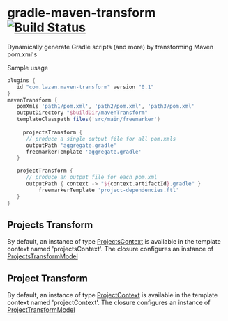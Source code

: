 # gradle-maven-transform [![Build Status](https://travis-ci.org/uklance/gradle-maven-transform.svg?branch=master)](https://travis-ci.org/uklance/gradle-maven-transform)

Dynamically generate Gradle scripts (and more) by transforming Maven pom.xml's

Sample usage

```groovy
plugins {
   id "com.lazan.maven-transform" version "0.1"
}
mavenTransform {
   pomXmls 'path1/pom.xml', 'path2/pom.xml', 'path3/pom.xml'
   outputDirectory "$buildDir/mavenTransform"
   templateClasspath files('src/main/freemarker')
   
	 projectsTransform {
      // produce a single output file for all pom.xmls
      outputPath 'aggregate.gradle'
      freemarkerTemplate 'aggregate.gradle'
   }

   projectTransform {
      // produce an output file for each pom.xml
      outputPath { context -> "${context.artifactId}.gradle" }
		  freemarkerTemplate 'project-dependencies.ftl'
   }
}
```

## Projects Transform

By default, an instance of type [ProjectsContext](https://github.com/uklance/gradle-maven-transform/blob/master/plugin/src/main/groovy/com/lazan/maven/transform/ProjectsContext.java) is available in the template context named 'projectsContext'. The closure configures an instance of [ProjectsTransformModel](https://github.com/uklance/gradle-maven-transform/blob/master/plugin/src/main/groovy/com/lazan/maven/transform/ProjectsTransformModel.java)

## Project Transform

By default, an instance of type [ProjectContext](https://github.com/uklance/gradle-maven-transform/blob/master/plugin/src/main/groovy/com/lazan/maven/transform/ProjectContext.java) is available in the template context named 'projectContext'. The closure configures an instance of [ProjectTransformModel](https://github.com/uklance/gradle-maven-transform/blob/master/plugin/src/main/groovy/com/lazan/maven/transform/ProjectTransformModel.java)
